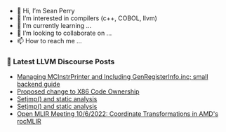 - 👋 Hi, I’m Sean Perry
- 👀 I’m interested in compilers (c++, COBOL, llvm)
- 🌱 I’m currently learning ...
- 💞️ I’m looking to collaborate on ...
- 📫 How to reach me ...

<!---
s66perry/s66perry is a ✨ special ✨ repository because its `README.md` (this file) appears on your GitHub profile.
You can click the Preview link to take a look at your changes.
--->
### 📕 Latest LLVM Discourse Posts

<!-- DISCOURSE-LLVM:START -->
- [Managing MCInstrPrinter and Including GenRegisterInfo.inc; small backend guide](https://discourse.llvm.org/t/managing-mcinstrprinter-and-including-genregisterinfo-inc-small-backend-guide/65592#post_15)
- [Proposed change to X86 Code Ownership](https://discourse.llvm.org/t/proposed-change-to-x86-code-ownership/65620#post_8)
- [Setjmp&lpar;&rpar; and static analysis](https://discourse.llvm.org/t/setjmp-and-static-analysis/65827#post_4)
- [Setjmp&lpar;&rpar; and static analysis](https://discourse.llvm.org/t/setjmp-and-static-analysis/65827#post_3)
- [Open MLIR Meeting 10/6/2022: Coordinate Transformations in AMD&#39;s rocMLIR](https://discourse.llvm.org/t/open-mlir-meeting-10-6-2022-coordinate-transformations-in-amds-rocmlir/65742#post_6)
<!-- DISCOURSE-LLVM:END -->
